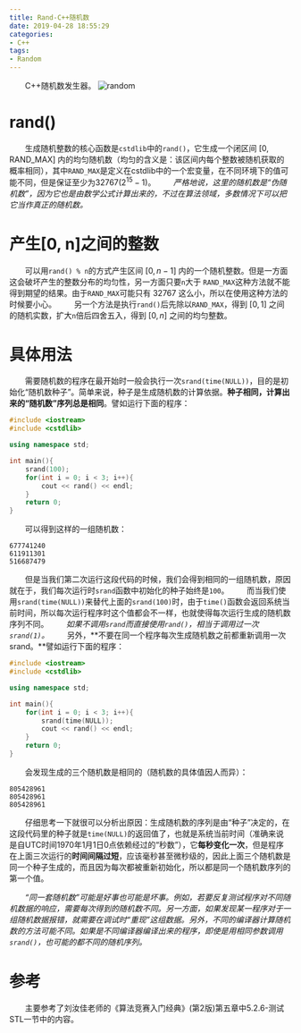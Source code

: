 ```yaml
---
title: Rand-C++随机数
date: 2019-04-28 18:55:29
categories:
- C++
tags:
- Random
---
```

　　C++随机数发生器。
![random](/random.jpg)
<!--more-->
# rand()
　　生成随机整数的核心函数是``cstdlib``中的``rand()``，它生成一个闭区间 [0, RAND_MAX] 内的均匀随机数（均匀的含义是：该区间内每个整数被随机获取的概率相同），其中``RAND_MAX``是定义在cstdlib中的一个宏变量，在不同环境下的值可能不同，但是保证至少为$32767(2^{15} - 1)$。
　　*严格地说，这里的随机数是“伪随机数”，因为它也是由数学公式计算出来的，不过在算法领域，多数情况下可以把它当作真正的随机数。*

# 产生[0, n]之间的整数
　　可以用``rand() % n``的方式产生区间 $[0, n - 1]$ 内的一个随机整数。但是一方面这会破坏产生的整数分布的均匀性，另一方面只要``n``大于 ``RAND_MAX``这种方法就不能得到期望的结果。由于``RAND_MAX``可能只有 32767 这么小，所以在使用这种方法的时候要小心。
　　另一个方法是执行``rand()``后先除以``RAND_MAX``，得到 $[0, 1]$ 之间的随机实数，扩大``n``倍后四舍五入，得到 $[0, n]$ 之间的均匀整数。

# 具体用法
　　需要随机数的程序在最开始时一般会执行一次``srand(time(NULL))``，目的是初始化“随机数种子”。简单来说，种子是生成随机数的计算依据。**种子相同，计算出来的“随机数”序列总是相同**。譬如运行下面的程序：
```C++
#include <iostream>
#include <cstdlib>

using namespace std;

int main(){
    srand(100);
    for(int i = 0; i < 3; i++){
        cout << rand() << endl;
    }
    return 0;
}
```
　　可以得到这样的一组随机数：
```
677741240
611911301
516687479
```
　　但是当我们第二次运行这段代码的时候，我们会得到相同的一组随机数，原因就在于，我们每次运行时``srand``函数中初始化的种子始终是``100``。
　　而当我们使用``srand(time(NULL))``来替代上面的``srand(100)``时，由于``time()``函数会返回系统当前时间，所以每次运行程序时这个值都会不一样，也就使得每次运行生成的随机数序列不同。
　　*如果不调用``srand``而直接使用``rand()``，相当于调用过一次``srand(1)``。*
　　另外，**不要在同一个程序每次生成随机数之前都重新调用一次srand。**譬如运行下面的程序：
```C++
#include <iostream>
#include <cstdlib>

using namespace std;

int main(){
    for(int i = 0; i < 3; i++){
        srand(time(NULL));
        cout << rand() << endl;
    }
    return 0;
}
```
　　会发现生成的三个随机数是相同的（随机数的具体值因人而异）：
```
805428961
805428961
805428961
```
　　仔细思考一下就很可以分析出原因：生成随机数的序列是由“种子”决定的，在这段代码里的种子就是``time(NULL)``的返回值了，也就是系统当前时间（准确来说是自UTC时间1970年1月1日0点依赖经过的“秒数”），它**每秒变化一次**，但是程序在上面三次运行的**时间间隔过短**，应该毫秒甚至微秒级的，因此上面三个随机数是同一个种子生成的，而且因为每次都被重新初始化，所以都是同一个随机数序列的第一个值。

　　*“同一套随机数”可能是好事也可能是坏事。例如，若要反复测试程序对不同随机数据的响应，需要每次得到的随机数不同。另一方面，如果发现某一程序对于一组随机数据报错，就需要在调试时“重现”这组数据。另外，不同的编译器计算随机数的方法可能不同。如果是不同编译器编译出来的程序，即使是用相同参数调用``srand()``，也可能的都不同的随机序列。*

# 参考
　　主要参考了刘汝佳老师的《算法竞赛入门经典》(第2版)第五章中5.2.6-测试STL一节中的内容。

